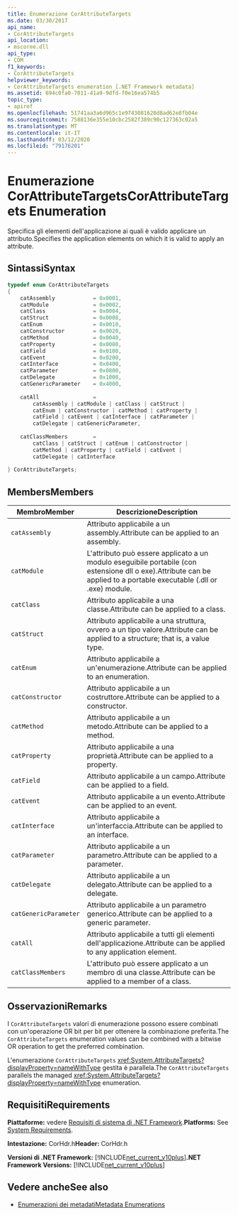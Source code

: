 ```yaml
---
title: Enumerazione CorAttributeTargets
ms.date: 03/30/2017
api_name:
- CorAttributeTargets
api_location:
- mscoree.dll
api_type:
- COM
f1_keywords:
- CorAttributeTargets
helpviewer_keywords:
- CorAttributeTargets enumeration [.NET Framework metadata]
ms.assetid: 694c0fa0-7011-41a9-9dfd-f0e16ea574b5
topic_type:
- apiref
ms.openlocfilehash: 51741aa3a6d965c1e9743081628d8ad62e8fb04e
ms.sourcegitcommit: 7588136e355e10cbc2582f389c90c127363c02a5
ms.translationtype: MT
ms.contentlocale: it-IT
ms.lasthandoff: 03/12/2020
ms.locfileid: "79176201"
---
```

# <a name="corattributetargets-enumeration"></a><span data-ttu-id="a9878-102">Enumerazione CorAttributeTargets</span><span class="sxs-lookup"><span data-stu-id="a9878-102">CorAttributeTargets Enumeration</span></span>
<span data-ttu-id="a9878-103">Specifica gli elementi dell'applicazione ai quali è valido applicare un attributo.</span><span class="sxs-lookup"><span data-stu-id="a9878-103">Specifies the application elements on which it is valid to apply an attribute.</span></span>  
  
## <a name="syntax"></a><span data-ttu-id="a9878-104">Sintassi</span><span class="sxs-lookup"><span data-stu-id="a9878-104">Syntax</span></span>  
  
```cpp  
typedef enum CorAttributeTargets  
{  
    catAssembly            = 0x0001,  
    catModule              = 0x0002,  
    catClass               = 0x0004,  
    catStruct              = 0x0008,  
    catEnum                = 0x0010,  
    catConstructor         = 0x0020,  
    catMethod              = 0x0040,  
    catProperty            = 0x0080,  
    catField               = 0x0100,  
    catEvent               = 0x0200,  
    catInterface           = 0x0400,  
    catParameter           = 0x0800,  
    catDelegate            = 0x1000,  
    catGenericParameter    = 0x4000,  
  
    catAll                 =
        catAssembly | catModule | catClass | catStruct |
        catEnum | catConstructor | catMethod | catProperty |
        catField | catEvent | catInterface | catParameter |
        catDelegate | catGenericParameter,  
  
    catClassMembers        =
        catClass | catStruct | catEnum | catConstructor |
        catMethod | catProperty | catField | catEvent |
        catDelegate | catInterface  
  
} CorAttributeTargets;  
```  
  
## <a name="members"></a><span data-ttu-id="a9878-105">Members</span><span class="sxs-lookup"><span data-stu-id="a9878-105">Members</span></span>  
  
|<span data-ttu-id="a9878-106">Membro</span><span class="sxs-lookup"><span data-stu-id="a9878-106">Member</span></span>|<span data-ttu-id="a9878-107">Descrizione</span><span class="sxs-lookup"><span data-stu-id="a9878-107">Description</span></span>|  
|------------|-----------------|  
|`catAssembly`|<span data-ttu-id="a9878-108">Attributo applicabile a un assembly.</span><span class="sxs-lookup"><span data-stu-id="a9878-108">Attribute can be applied to an assembly.</span></span>|  
|`catModule`|<span data-ttu-id="a9878-109">L'attributo può essere applicato a un modulo eseguibile portabile (con estensione dll o exe).</span><span class="sxs-lookup"><span data-stu-id="a9878-109">Attribute can be applied to a portable executable (.dll or .exe) module.</span></span>|  
|`catClass`|<span data-ttu-id="a9878-110">Attributo applicabile a una classe.</span><span class="sxs-lookup"><span data-stu-id="a9878-110">Attribute can be applied to a class.</span></span>|  
|`catStruct`|<span data-ttu-id="a9878-111">Attributo applicabile a una struttura, ovvero a un tipo valore.</span><span class="sxs-lookup"><span data-stu-id="a9878-111">Attribute can be applied to a structure; that is, a value type.</span></span>|  
|`catEnum`|<span data-ttu-id="a9878-112">Attributo applicabile a un'enumerazione.</span><span class="sxs-lookup"><span data-stu-id="a9878-112">Attribute can be applied to an enumeration.</span></span>|  
|`catConstructor`|<span data-ttu-id="a9878-113">Attributo applicabile a un costruttore.</span><span class="sxs-lookup"><span data-stu-id="a9878-113">Attribute can be applied to a constructor.</span></span>|  
|`catMethod`|<span data-ttu-id="a9878-114">Attributo applicabile a un metodo.</span><span class="sxs-lookup"><span data-stu-id="a9878-114">Attribute can be applied to a method.</span></span>|  
|`catProperty`|<span data-ttu-id="a9878-115">Attributo applicabile a una proprietà.</span><span class="sxs-lookup"><span data-stu-id="a9878-115">Attribute can be applied to a property.</span></span>|  
|`catField`|<span data-ttu-id="a9878-116">Attributo applicabile a un campo.</span><span class="sxs-lookup"><span data-stu-id="a9878-116">Attribute can be applied to a field.</span></span>|  
|`catEvent`|<span data-ttu-id="a9878-117">Attributo applicabile a un evento.</span><span class="sxs-lookup"><span data-stu-id="a9878-117">Attribute can be applied to an event.</span></span>|  
|`catInterface`|<span data-ttu-id="a9878-118">Attributo applicabile a un'interfaccia.</span><span class="sxs-lookup"><span data-stu-id="a9878-118">Attribute can be applied to an interface.</span></span>|  
|`catParameter`|<span data-ttu-id="a9878-119">Attributo applicabile a un parametro.</span><span class="sxs-lookup"><span data-stu-id="a9878-119">Attribute can be applied to a parameter.</span></span>|  
|`catDelegate`|<span data-ttu-id="a9878-120">Attributo applicabile a un delegato.</span><span class="sxs-lookup"><span data-stu-id="a9878-120">Attribute can be applied to a delegate.</span></span>|  
|`catGenericParameter`|<span data-ttu-id="a9878-121">Attributo applicabile a un parametro generico.</span><span class="sxs-lookup"><span data-stu-id="a9878-121">Attribute can be applied to a generic parameter.</span></span>|  
|`catAll`|<span data-ttu-id="a9878-122">Attributo applicabile a tutti gli elementi dell'applicazione.</span><span class="sxs-lookup"><span data-stu-id="a9878-122">Attribute can be applied to any application element.</span></span>|  
|`catClassMembers`|<span data-ttu-id="a9878-123">L'attributo può essere applicato a un membro di una classe.</span><span class="sxs-lookup"><span data-stu-id="a9878-123">Attribute can be applied to a member of a class.</span></span>|  
  
## <a name="remarks"></a><span data-ttu-id="a9878-124">Osservazioni</span><span class="sxs-lookup"><span data-stu-id="a9878-124">Remarks</span></span>  
 <span data-ttu-id="a9878-125">I `CorAttributeTargets` valori di enumerazione possono essere combinati con un'operazione OR bit per bit per ottenere la combinazione preferita.</span><span class="sxs-lookup"><span data-stu-id="a9878-125">The `CorAttributeTargets` enumeration values can be combined with a bitwise OR operation to get the preferred combination.</span></span>  
  
 <span data-ttu-id="a9878-126">L'enumerazione `CorAttributeTargets` <xref:System.AttributeTargets?displayProperty=nameWithType> gestita è parallela.</span><span class="sxs-lookup"><span data-stu-id="a9878-126">The `CorAttributeTargets` parallels the managed <xref:System.AttributeTargets?displayProperty=nameWithType> enumeration.</span></span>  
  
## <a name="requirements"></a><span data-ttu-id="a9878-127">Requisiti</span><span class="sxs-lookup"><span data-stu-id="a9878-127">Requirements</span></span>  
 <span data-ttu-id="a9878-128">**Piattaforme:** vedere [Requisiti di sistema di .NET Framework](../../../../docs/framework/get-started/system-requirements.md).</span><span class="sxs-lookup"><span data-stu-id="a9878-128">**Platforms:** See [System Requirements](../../../../docs/framework/get-started/system-requirements.md).</span></span>  
  
 <span data-ttu-id="a9878-129">**Intestazione:** CorHdr.h</span><span class="sxs-lookup"><span data-stu-id="a9878-129">**Header:** CorHdr.h</span></span>  
  
 <span data-ttu-id="a9878-130">**Versioni di .NET Framework:** [!INCLUDE[net_current_v10plus](../../../../includes/net-current-v10plus-md.md)]</span><span class="sxs-lookup"><span data-stu-id="a9878-130">**.NET Framework Versions:** [!INCLUDE[net_current_v10plus](../../../../includes/net-current-v10plus-md.md)]</span></span>  
  
## <a name="see-also"></a><span data-ttu-id="a9878-131">Vedere anche</span><span class="sxs-lookup"><span data-stu-id="a9878-131">See also</span></span>

- [<span data-ttu-id="a9878-132">Enumerazioni dei metadati</span><span class="sxs-lookup"><span data-stu-id="a9878-132">Metadata Enumerations</span></span>](../../../../docs/framework/unmanaged-api/metadata/metadata-enumerations.md)

